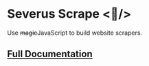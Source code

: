 # Severus Scrape <🧙‍/>

Use ~~magic~~JavaScript to build website scrapers.

## [Full Documentation](https://severus-scrape.now.sh/)
